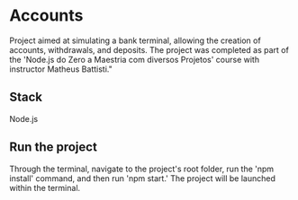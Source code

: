 # Accounts

Project aimed at simulating a bank terminal, allowing the creation of accounts, withdrawals, and deposits. The project was completed as part of the 'Node.js do Zero a Maestria com diversos Projetos' course with instructor Matheus Battisti."

## Stack

Node.js

## Run the project

Through the terminal, navigate to the project's root folder, run the 'npm install' command, and then run 'npm start.' The project will be launched within the terminal.
